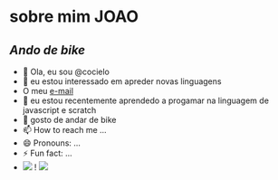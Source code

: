 # sobre mim **JOAO**
## *Ando de bike*
- 👋 Ola, eu sou @cocielo
- 👀 eu estou interessado em apreder novas linguagens
- O meu [e-mail](joao.sousa.bandeira@ecola.pr.gov.br)
- 🌱 eu estou recentemente aprendedo a progamar na linguagem de javascript e scratch
- 💞️ gosto de andar de bike  
- 📫 How to reach me ...
- 😄 Pronouns: ...
- ⚡ Fun fact: ...
- ![](https://img.shields.io/badge/WhatsApp-25D366?style=for-the-badge&logo=whatsapp&logoColor=white)
! ![](https://img.shields.io/badge/Netflix-E50914?style=for-the-badge&logo=netflix&logoColor=white)
